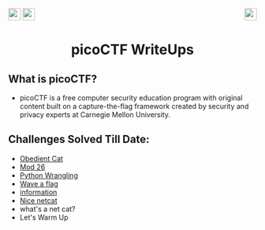 <div>
   <a href="https://play.picoctf.org/login" alt="picoCTF" ><img src="https://img.shields.io/badge/picoCTF-Online%20CTF%20challenges-green[700]" height="25" ></a>
   <img src="https://img.shields.io/badge/picoCTF--Username%3A-hitaarthh-green[700]" height="25">
   <a href="https://bi0s.in/"><img src="https://img.shields.io/badge/teamBi0s-Hardware-black" height="25"align="right"></a>
</div>

<div align="center">
   <h1> picoCTF WriteUps</h1>
</div>

## What is picoCTF?

<div>
 <ul>
   <li>picoCTF is a free computer security education program with original content built on a capture-the-flag framework created by security and privacy experts at Carnegie Mellon University.
   </li>
 <ul>

</div>   

## Challenges Solved Till Date:

- [Obedient Cat](https://github.com/hitaarthh/picoCTF-WriteUps/tree/main/Obedient%20Cat)
- [Mod 26](https://github.com/hitaarthh/picoCTF-WriteUps/tree/main/Mod%2026)
- [Python Wrangling](https://github.com/hitaarthh/picoCTF-WriteUps/tree/main/Python%20Wrangling)
- [Wave a flag](https://github.com/hitaarthh/picoCTF-WriteUps/tree/main/Wave%20a%20flag)
- [information](https://github.com/hitaarthh/picoCTF-WriteUps/tree/main/information)
- [Nice netcat](https://github.com/hitaarthh/picoCTF-WriteUps/tree/main/Nice%20netcat) 
- what's a net cat?
- Let's Warm Up